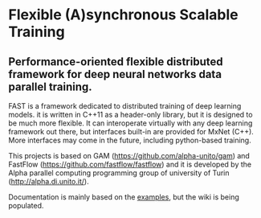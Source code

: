# Flexible (A)synchronous Scalable Training

Performance-oriented flexible distributed framework for deep neural networks data parallel training.
---

FAST is a framework dedicated to distributed training of deep learning models. it is written in C++11 as a header-only library, but it is designed to be much more flexible.
It can interoperate virtually with any deep learning framework out there, but interfaces built-in are provided for MxNet (C++). More interfaces may come in the future, including python-based training.

This projects is based on GAM (https://github.com/alpha-unito/gam) and FastFlow (https://github.com/fastflow/fastflow) and it is developed by the Alpha parallel computing programming group of university of Turin (http://alpha.di.unito.it/).

Documentation is mainly based on the [examples](./examples), but the wiki is being populated.